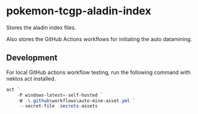 # pokemon-tcgp-aladin-index

Stores the aladin index files.

Also stores the GitHub Actions workflows for initiating the auto datamining.

## Development

For local GitHub actions workflow testing, run the following command with nektos act installed.

```powershell
act `
    -P windows-latest=-self-hosted `
    -W .\.github\workflows\auto-mine-asset.yml `
     --secret-file .secrets-assets
```